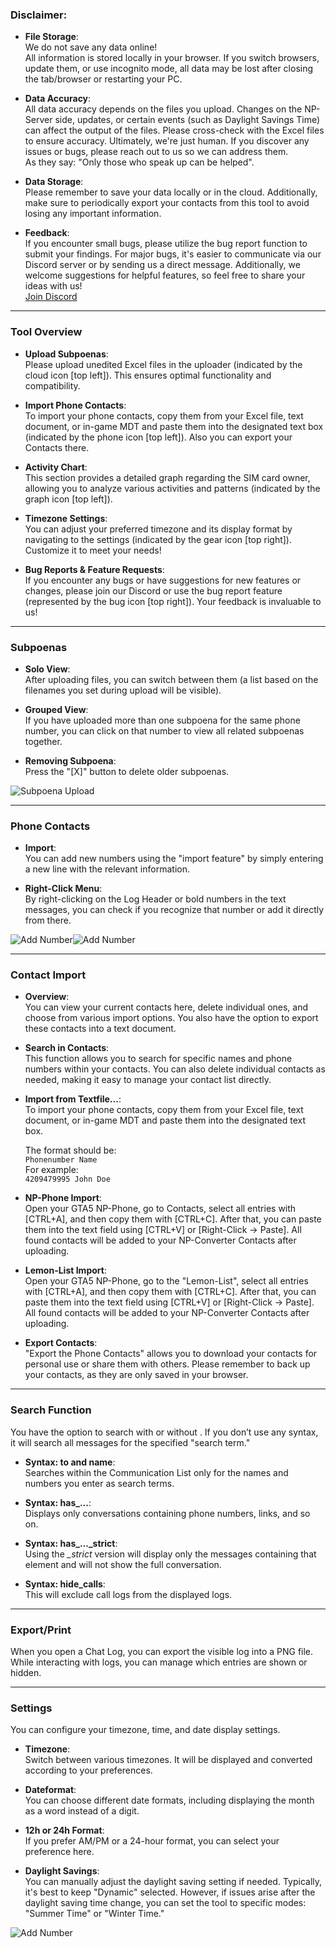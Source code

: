 ### Disclaimer:
- **File Storage**:     
  We do not save any data online!      
  All information is stored locally in your browser. If you switch browsers, update them, or use incognito mode, all data may be lost after closing the tab/browser or restarting your PC.

- **Data Accuracy**:     
  All data accuracy depends on the files you upload. Changes on the NP-Server side, updates, or certain events (such as Daylight Savings Time) can affect the output of the files. Please cross-check with the Excel files to ensure accuracy. Ultimately, we're just human. If you discover any issues or bugs, please reach out to us so we can address them.   
  As they say: "Only those who speak up can be helped".

- **Data Storage**:    
  Please remember to save your data locally or in the cloud. Additionally, make sure to periodically export your contacts from this tool to avoid losing any important information.

- **Feedback**:     
  If you encounter small bugs, please utilize the bug report function to submit your findings. For major bugs, it's easier to communicate via our Discord server or by sending us a direct message. Additionally, we welcome suggestions for helpful features, so feel free to share your ideas with us!    
  [Join Discord](https://discord.gg/e3t8EHKGp3)
  
---

### Tool Overview
- **Upload Subpoenas**:   
  Please upload unedited Excel files in the uploader (indicated by the cloud icon [top left]). This ensures optimal functionality and compatibility.

- **Import Phone Contacts**:  
  To import your phone contacts, copy them from your Excel file, text document, or in-game MDT and paste them into the designated text box (indicated by the phone icon [top left]). Also you can export your Contacts there.

- **Activity Chart**:  
  This section provides a detailed graph regarding the SIM card owner, allowing you to analyze various activities and patterns (indicated by the graph icon [top left]).

- **Timezone Settings**:  
  You can adjust your preferred timezone and its display format by navigating to the settings (indicated by the gear icon [top right]). Customize it to meet your needs!

- **Bug Reports & Feature Requests**:  
  If you encounter any bugs or have suggestions for new features or changes, please join our Discord or use the bug report feature (represented by the bug icon [top right]). Your feedback is invaluable to us!
  
---

### Subpoenas
- **Solo View**:  
  After uploading files, you can switch between them (a list based on the filenames you set during upload will be visible).

- **Grouped View**:   
  If you have uploaded more than one subpoena for the same phone number, you can click on that number to view all related subpoenas together.

- **Removing Subpoena**:  
  Press the "[X]" button to delete older subpoenas.

![Subpoena Upload](https://sushiingit.github.io/np_csv_converter/resources/frontend/image/help/phoneUpload.png "Subpoena Upload")

---

### Phone Contacts
- **Import**:  
  You can add new numbers using the "import feature" by simply entering a new line with the relevant information.

- **Right-Click Menu**:  
  By right-clicking on the Log Header or bold numbers in the text messages, you can check if you recognize that number or add it directly from there.

![Add Number](https://sushiingit.github.io/np_csv_converter/resources/frontend/image/help/phoneAddnumber.png "Add Number")![Add Number](https://sushiingit.github.io/np_csv_converter/resources/frontend/image/help/phoneAddnumber2.png "Add Number")

---
### Contact Import
  - **Overview**:  
    You can view your current contacts here, delete individual ones, and choose from various import options. You also have the option to export these contacts into a text document.

- **Search in Contacts**:  
    This function allows you to search for specific names and phone numbers within your contacts. You can also delete individual contacts as needed, making it easy to manage your contact list directly.

- **Import from Textfile...**:    
    To import your phone contacts, copy them from your Excel file, text document, or in-game MDT and paste them into the designated text box.  
      
    The format should be:  
    `Phonenumber Name`  
    For example:  
    `4209479995 John Doe`

- **NP-Phone Import**:    
    Open your GTA5 NP-Phone, go to Contacts, select all entries with [CTRL+A], and then copy them with [CTRL+C]. After that, you can paste them into the text field using [CTRL+V] or [Right-Click -> Paste]. All found contacts will be added to your NP-Converter Contacts after uploading.

- **Lemon-List Import**:    
    Open your GTA5 NP-Phone, go to the "Lemon-List", select all entries with [CTRL+A], and then copy them with [CTRL+C]. After that, you can paste them into the text field using [CTRL+V] or [Right-Click -> Paste]. All found contacts will be added to your NP-Converter Contacts after uploading.

- **Export Contacts**:    
    "Export the Phone Contacts" allows you to download your contacts for personal use or share them with others. Please remember to back up your contacts, as they are only saved in your browser.

--- 

### Search Function
  You have the option to search with or without <syntax>. If you don’t use any syntax, it will search all messages for the specified "search term."

- **Syntax: to and name**:     
  Searches within the Communication List only for the names and numbers you enter as search terms.

- **Syntax: has_...**:   
  Displays only conversations containing phone numbers, links, and so on.
  
- **Syntax: has_..._strict**:    
  Using the *_strict* version will display only the messages containing that element and will not show the full conversation.

- **Syntax: hide_calls**:    
  This will exclude call logs from the displayed logs.

---

### Export/Print
  When you open a Chat Log, you can export the visible log into a PNG file.
  While interacting with logs, you can manage which entries are shown or hidden.

---

### Settings
  You can configure your timezone, time, and date display settings.

- **Timezone**:  
 Switch between various timezones. It will be displayed and converted according to your preferences.

- **Dateformat**:  
  You can choose different date formats, including displaying the month as a word instead of a digit.

- **12h or 24h Format**:  
  If you prefer AM/PM or a 24-hour format, you can select your preference here.

- **Daylight Savings**:  
  You can manually adjust the daylight saving setting if needed. Typically, it's best to keep "Dynamic" selected. However, if issues arise after the daylight saving time change, you can set the tool to specific modes: "Summer Time" or "Winter Time."

![Add Number](https://sushiingit.github.io/np_csv_converter/resources/frontend/image/help/settings2.png "Add Number")


